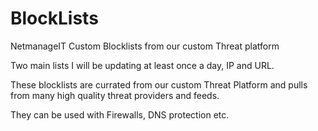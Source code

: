 # BlockLists

NetmanageIT Custom Blocklists from our custom Threat platform 

Two main lists I will be updating at least once a day, IP and URL.  

These blocklists are currated from our custom Threat Platform and pulls from many high quality threat providers and feeds.

They can be used with Firewalls, DNS protection etc.  
